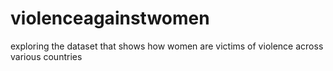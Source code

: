 # violenceagainstwomen
exploring the dataset that shows how women are victims of violence across various countries
